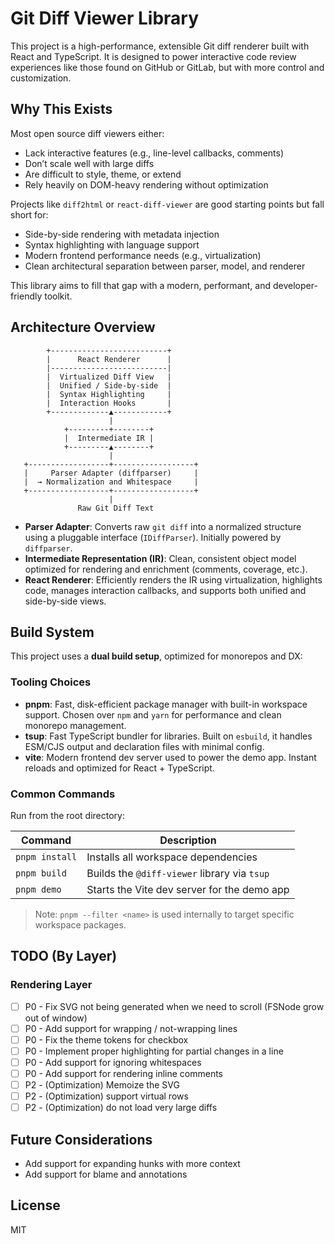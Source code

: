 # Git Diff Viewer Library

This project is a high-performance, extensible Git diff renderer built with React and TypeScript. It is designed to power interactive code review experiences like those found on GitHub or GitLab, but with more control and customization.

## Why This Exists

Most open source diff viewers either:

- Lack interactive features (e.g., line-level callbacks, comments)
- Don’t scale well with large diffs
- Are difficult to style, theme, or extend
- Rely heavily on DOM-heavy rendering without optimization

Projects like `diff2html` or `react-diff-viewer` are good starting points but fall short for:

- Side-by-side rendering with metadata injection
- Syntax highlighting with language support
- Modern frontend performance needs (e.g., virtualization)
- Clean architectural separation between parser, model, and renderer

This library aims to fill that gap with a modern, performant, and developer-friendly toolkit.

## Architecture Overview

            +--------------------------+
            |      React Renderer      |
            |--------------------------|
            |  Virtualized Diff View   |
            |  Unified / Side-by-side  |
            |  Syntax Highlighting     |
            |  Interaction Hooks       |
            +-------------▲------------+
                          |
                +---------+--------+
                |  Intermediate IR |
                +---------▲--------+
                          |
       +------------------+------------------+
       |     Parser Adapter (diffparser)     |
       |  → Normalization and Whitespace     |
       +------------------+------------------+
                          |
                   Raw Git Diff Text

- **Parser Adapter**: Converts raw `git diff` into a normalized structure using a pluggable interface (`IDiffParser`). Initially powered by `diffparser`.
- **Intermediate Representation (IR)**: Clean, consistent object model optimized for rendering and enrichment (comments, coverage, etc.).
- **React Renderer**: Efficiently renders the IR using virtualization, highlights code, manages interaction callbacks, and supports both unified and side-by-side views.

## Build System

This project uses a **dual build setup**, optimized for monorepos and DX:

### Tooling Choices

- **pnpm**: Fast, disk-efficient package manager with built-in workspace support. Chosen over `npm` and `yarn` for performance and clean monorepo management.
- **tsup**: Fast TypeScript bundler for libraries. Built on `esbuild`, it handles ESM/CJS output and declaration files with minimal config.
- **vite**: Modern frontend dev server used to power the demo app. Instant reloads and optimized for React + TypeScript.

### Common Commands

Run from the root directory:

| Command        | Description                                  |
| -------------- | -------------------------------------------- |
| `pnpm install` | Installs all workspace dependencies          |
| `pnpm build`   | Builds the `@diff-viewer` library via `tsup` |
| `pnpm demo`    | Starts the Vite dev server for the demo app  |

> Note: `pnpm --filter <name>` is used internally to target specific workspace packages.

## TODO (By Layer)

### Rendering Layer

- [ ] P0 - Fix SVG not being generated when we need to scroll (FSNode grow out of window)
- [ ] P0 - Add support for wrapping / not-wrapping lines
- [ ] P0 - Fix the theme tokens for checkbox
- [ ] P0 - Implement proper highlighting for partial changes in a line
- [ ] P0 - Add support for ignoring whitespaces
- [ ] P0 - Add support for rendering inline comments
- [ ] P2 - (Optimization) Memoize the SVG
- [ ] P2 - (Optimization) support virtual rows
- [ ] P2 - (Optimization) do not load very large diffs

## Future Considerations

- Add support for expanding hunks with more context
- Add support for blame and annotations

## License

MIT
